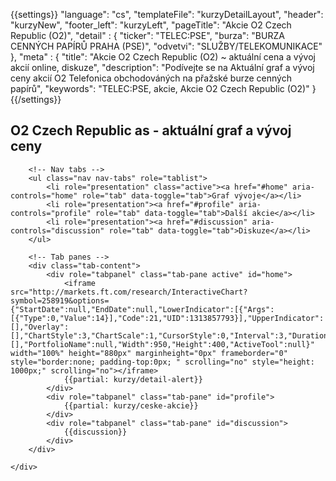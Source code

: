 {{settings}}
"language": "cs",
"templateFile": "kurzyDetailLayout",
"header": "kurzyNew",
"footer_left": "kurzyLeft",
"pageTitle": "Akcie O2 Czech Republic (O2)",
"detail" : {
    "ticker": "TELEC:PSE",
    "burza": "BURZA CENNÝCH PAPÍRŮ PRAHA (PSE)",
    "odvetvi": "SLUŽBY/TELEKOMUNIKACE"
},
"meta" : {
    "title": "Akcie O2 Czech Republic (O2) ~ aktuální cena a vývoj akcií online, diskuze",
    "description": "Podívejte se na Aktuální graf a vývoj ceny akcií O2 Telefonica obchodováných na přažské burze cenných papírů",
    "keywords": "TELEC:PSE, akcie, Akcie O2 Czech Republic (O2)"
}
{{/settings}}

<h2>O2 Czech Republic as - aktuální graf a vývoj ceny</h2>
        
<div id="mainBox">
    <div>

        <!-- Nav tabs -->
        <ul class="nav nav-tabs" role="tablist">
            <li role="presentation" class="active"><a href="#home" aria-controls="home" role="tab" data-toggle="tab">Graf vývoje</a></li>
            <li role="presentation"><a href="#profile" aria-controls="profile" role="tab" data-toggle="tab">Další akcie</a></li>            
            <li role="presentation"><a href="#discussion" aria-controls="discussion" role="tab" data-toggle="tab">Diskuze</a></li>            
        </ul>

        <!-- Tab panes -->
        <div class="tab-content">
            <div role="tabpanel" class="tab-pane active" id="home">
                <iframe src="http://markets.ft.com/research/InteractiveChart?symbol=258919&options={"StartDate":null,"EndDate":null,"LowerIndicator":[{"Args":[{"Type":0,"Value":14}],"Code":21,"UID":1313857793}],"UpperIndicator":[],"Overlay":[],"ChartStyle":3,"ChartScale":1,"CursorStyle":0,"Interval":3,"Duration":1,"Comparison":[],"PortfolioName":null,"Width":950,"Height":400,"ActiveTool":null}" width="100%" height="880px" marginheight="0px" frameborder="0" style="border:none; padding-top:0px; " scrolling="no" style="height: 1000px;" scrolling="no"></iframe>
                {{partial: kurzy/detail-alert}}
            </div>
            <div role="tabpanel" class="tab-pane" id="profile">
                {{partial: kurzy/ceske-akcie}}
            </div>
            <div role="tabpanel" class="tab-pane" id="discussion">
                {{discussion}}
            </div>
        </div>

    </div>
</div>